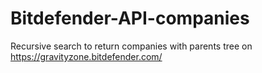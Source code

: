 # Bitdefender-API-companies
Recursive search to return companies with parents tree on https://gravityzone.bitdefender.com/
